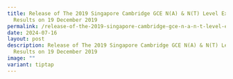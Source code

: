 ```yaml
---
title: Release of The 2019 Singapore Cambridge GCE N(A) & N(T) Level Exam
  Results on 19 December 2019
permalink: /release-of-the-2019-singapore-cambridge-gce-n-a-n-t-level-exam-results-on-19-december-2019/
date: 2024-07-16
layout: post
description: Release of The 2019 Singapore Cambridge GCE N(A) & N(T) Level Exam
  Results on 19 December 2019
image: ""
variant: tiptap
---
```

